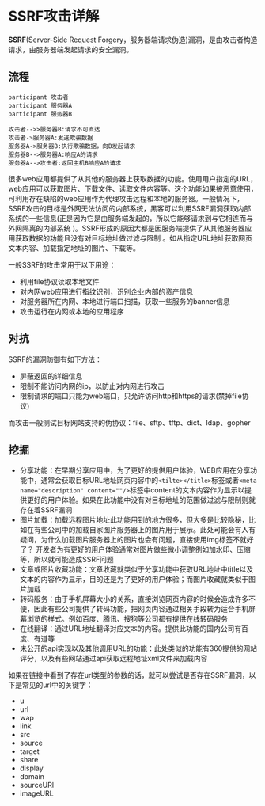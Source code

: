 # SSRF攻击详解

**SSRF**(Server-Side Request Forgery，服务器端请求伪造)漏洞，是由攻击者构造请求，由服务器端发起请求的安全漏洞。

## 流程

```sequence
participant 攻击者
participant 服务器A
participant 服务器B

攻击者-->>服务器B:请求不可直达
攻击者->服务器A:发送欺骗数据
服务器A->服务器B:执行欺骗数据，向B发起请求
服务器B-->服务器A:响应A的请求
服务器A-->攻击者:返回主机B响应A的请求
```

很多web应用都提供了从其他的服务器上获取数据的功能。使用用户指定的URL，web应用可以获取图片、下载文件、读取文件内容等。这个功能如果被恶意使用，可利用存在缺陷的web应用作为代理攻击远程和本地的服务器。一般情况下， SSRF攻击的目标是外网无法访问的内部系统，黑客可以利用SSRF漏洞获取内部系统的一些信息(正是因为它是由服务端发起的，所以它能够请求到与它相连而与外网隔离的内部系统 )。SSRF形成的原因大都是因服务端提供了从其他服务器应用获取数据的功能且没有对目标地址做过滤与限制 。如从指定URL地址获取网页文本内容、加载指定地址的图片、下载等。

一般SSRF的攻击常用于以下用途：

+ 利用file协议读取本地文件
+ 对内网web应用进行指纹识别，识别企业内部的资产信息
+ 对服务器所在内网、本地进行端口扫描，获取一些服务的banner信息
+ 攻击运行在内网或本地的应用程序

## 对抗

SSRF的漏洞防御有如下方法：

+ 屏蔽返回的详细信息
+ 限制不能访问内网的ip，以防止对内网进行攻击
+ 限制请求的端口只能为web端口，只允许访问http和https的请求(禁掉file协议)

而攻击一般测试目标网站支持的伪协议：file、sftp、tftp、dict、ldap、gopher

## 挖掘

+ 分享功能：在早期分享应用中，为了更好的提供用户体验，WEB应用在分享功能中，通常会获取目标URL地址网页内容中的`<tilte></title>`标签或者`<meta name="description" content=""/>`标签中content的文本内容作为显示以提供更好的用户体验。如果在此功能中没有对目标地址的范围做过滤与限制则就存在着SSRF漏洞
+ 图片加载：加载远程图片地址此功能用到的地方很多，但大多是比较隐秘，比如在有些公司中的加载自家图片服务器上的图片用于展示。此处可能会有人有疑问，为什么加载图片服务器上的图片也会有问题，直接使用img标签不就好了？ 开发者为有更好的用户体验通常对图片做些微小调整例如加水印、压缩等，所以就可能造成SSRF问题
+ 文章或图片收藏功能：文章收藏就类似于分享功能中获取URL地址中title以及文本的内容作为显示，目的还是为了更好的用户体验；而图片收藏就类似于图片加载
+ 转码服务：由于手机屏幕大小的关系，直接浏览网页内容的时候会造成许多不便，因此有些公司提供了转码功能，把网页内容通过相关手段转为适合手机屏幕浏览的样式。例如百度、腾讯、搜狗等公司都有提供在线转码服务
+ 在线翻译：通过URL地址翻译对应文本的内容。提供此功能的国内公司有百度、有道等
+ 未公开的api实现以及其他调用URL的功能：此处类似的功能有360提供的网站评分，以及有些网站通过api获取远程地址xml文件来加载内容

如果在链接中看到了存在url类型的参数的话，就可以尝试是否存在SSRF漏洞，以下是常见的url中的关键字：

+ u
+ url
+ wap
+ link
+ src
+ source
+ target
+ share
+ display
+ domain
+ sourceURl
+ imageURL

